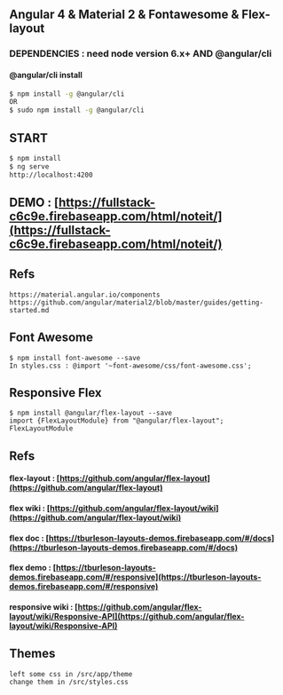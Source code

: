 ## Angular 4 & Material 2 & Fontawesome & Flex-layout

### DEPENDENCIES : need node version 6.x+ AND @angular/cli

#### @angular/cli install

```sh
$ npm install -g @angular/cli
OR
$ sudo npm install -g @angular/cli
```

## START
```sh
$ npm install
$ ng serve
http://localhost:4200
```

## DEMO : [https://fullstack-c6c9e.firebaseapp.com/html/noteit/](https://fullstack-c6c9e.firebaseapp.com/html/noteit/)

## Refs

```
https://material.angular.io/components
https://github.com/angular/material2/blob/master/guides/getting-started.md
```

## Font Awesome

```
$ npm install font-awesome --save
In styles.css : @import '~font-awesome/css/font-awesome.css';
```

## Responsive Flex

```
$ npm install @angular/flex-layout --save
import {FlexLayoutModule} from "@angular/flex-layout";
FlexLayoutModule
```

## Refs

#### flex-layout :  [https://github.com/angular/flex-layout](https://github.com/angular/flex-layout)
#### flex wiki :  [https://github.com/angular/flex-layout/wiki](https://github.com/angular/flex-layout/wiki)
#### flex doc : [https://tburleson-layouts-demos.firebaseapp.com/#/docs](https://tburleson-layouts-demos.firebaseapp.com/#/docs)
#### flex demo : [https://tburleson-layouts-demos.firebaseapp.com/#/responsive](https://tburleson-layouts-demos.firebaseapp.com/#/responsive)
#### responsive wiki : [https://github.com/angular/flex-layout/wiki/Responsive-API](https://github.com/angular/flex-layout/wiki/Responsive-API)

## Themes

```
left some css in /src/app/theme
change them in /src/styles.css
```